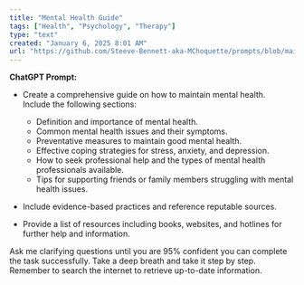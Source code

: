 ```yaml
---
title: "Mental Health Guide"
tags: ["Health", "Psychology", "Therapy"]
type: "text"
created: "January 6, 2025 8:01 AM"
url: "https://github.com/Steeve-Bennett-aka-MChoquette/prompts/blob/main/mental_health_guide.md"
---
```


**ChatGPT Prompt:**

- Create a comprehensive guide on how to maintain mental health. Include the following sections:
    - Definition and importance of mental health.
    - Common mental health issues and their symptoms.
    - Preventative measures to maintain good mental health.
    - Effective coping strategies for stress, anxiety, and depression.
    - How to seek professional help and the types of mental health professionals available.
    - Tips for supporting friends or family members struggling with mental health issues.

- Include evidence-based practices and reference reputable sources.

- Provide a list of resources including books, websites, and hotlines for further help and information.

Ask me clarifying questions until you are 95% confident you can complete the task successfully. Take a deep breath and take it step by step. Remember to search the internet to retrieve up-to-date information.